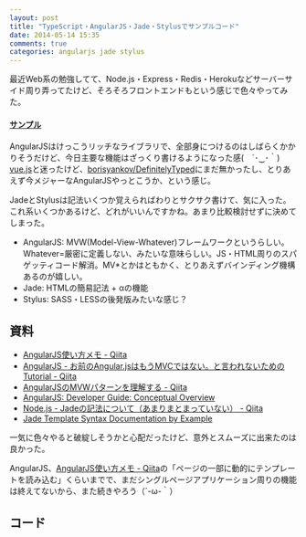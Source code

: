 ```yaml
---
layout: post
title: "TypeScript・AngularJS・Jade・Stylusでサンプルコード"
date: 2014-05-14 15:35
comments: true
categories: angularjs jade stylus
---
```


最近Web系の勉強してて、Node.js・Express・Redis・Herokuなどサーバーサイド周り弄ってたけど、そろそろフロントエンドもという感じで色々やってみた。

#### [サンプル](http://ice-me.herokuapp.com/angular#/)

AngularJSはけっこうリッチなライブラリで、全部身につけるのはしばらくかかりそうだけど、今日主要な機能はざっくり書けるようになった感(　´･‿･｀)
[vue.js](http://vuejs.org/)と迷ったけど、[borisyankov/DefinitelyTyped](https://github.com/borisyankov/DefinitelyTyped)にまだ無かったし、とりあえず今メジャーなAngularJSやっとこうか、という感じ。

JadeとStylusは記法いくつか覚えらればわりとサクサク書けて、気に入った。これ系いくつかあるけど、どれがいいんですかね。あまり比較検討せずに決めてしまった。


- AngularJS: MVW(Model-View-Whatever)フレームワークというらしい。Whatever=厳密に定義しない、みたいな意味らしい。JS・HTML周りのスパゲッティコード解消。MV*とかはともかく、とりあえずバインディング機構あるのが嬉しい。
- Jade: HTMLの簡易記法 + αの機能
- Stylus: SASS・LESSの後発版みたいな感じ？

<!-- more -->

## 資料

- [AngularJS使い方メモ - Qiita](http://qiita.com/opengl-8080/items/2fe0a20c314b1c824cc5)
- [AngularJS - お前のAngular.jsはもうMVCではない。と言われないためのTutorial - Qiita](http://qiita.com/icoxfog417/items/2ac773c33a8b34288551)
- [AngularJSのMVWパターンを理解する - Qiita](http://qiita.com/zoetro/items/a45dbc18bb2b22e944b2)
- [AngularJS: Developer Guide: Conceptual Overview](https://docs.angularjs.org/guide/concepts)
- [Node.js - Jadeの記法について（あまりまとまっていない） - Qiita](http://qiita.com/sasaplus1/items/189560f80cf337d40fdf)
- [Jade Template Syntax Documentation by Example](http://naltatis.github.io/jade-syntax-docs/)


一気に色々やると破綻しそうかと心配だったけど、意外とスムーズに出来たのは良かった。

AngularJS、[AngularJS使い方メモ - Qiita](http://qiita.com/opengl-8080/items/2fe0a20c314b1c824cc5)の「ページの一部に動的にテンプレートを読み込む」くらいまでで、まだシングルページアプリケーション周りの機能は終えてないから、また続きやろう（´-ω-｀）


## コード

<script src="https://gist.github.com/mono0926/30e00a6a26498eff5973.js"></script>

<script src="https://gist.github.com/mono0926/2e8b58d3003f1fcbfa1c.js"></script>

<script src="https://gist.github.com/mono0926/780a92e2fe8c7c80e80f.js"></script>
